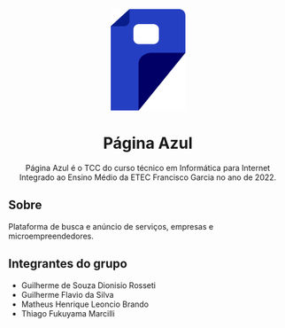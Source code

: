 
<div align="center">
    <img width="135" src="./assets/img/logos/Logo.png">
    <h1>Página Azul</h1>
    <p>Página Azul é o TCC do curso técnico em Informática para Internet Integrado ao Ensino Médio da ETEC Francisco Garcia no ano de 2022.</p>
</div>

## Sobre
Plataforma de busca e anúncio de serviços, empresas e microempreendedores.

## Integrantes do grupo
- Guilherme de Souza Dionisio Rosseti
- Guilherme Flavio da Silva
- Matheus Henrique Leoncio Brando
- Thiago Fukuyama Marcilli
